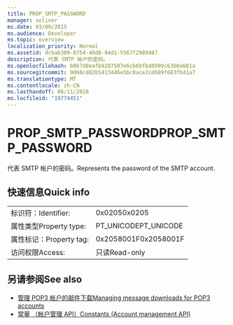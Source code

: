 ```yaml
---
title: PROP_SMTP_PASSWORD
manager: soliver
ms.date: 03/09/2015
ms.audience: Developer
ms.topic: overview
localization_priority: Normal
ms.assetid: dcbab309-8754-40d8-94d1-5567f2989487
description: 代表 SMTP 帐户的密码。
ms.openlocfilehash: b0b7d0eafb9287507e6cb6bfb48999c63b0a601a
ms.sourcegitcommit: 9d60cd82b5413446e5bc8ace2cd689f683fb41a7
ms.translationtype: MT
ms.contentlocale: zh-CN
ms.lasthandoff: 06/11/2018
ms.locfileid: "19774451"
---
```

# <a name="propsmtppassword"></a><span data-ttu-id="e1239-103">PROP_SMTP_PASSWORD</span><span class="sxs-lookup"><span data-stu-id="e1239-103">PROP_SMTP_PASSWORD</span></span>

<span data-ttu-id="e1239-104">代表 SMTP 帐户的密码。</span><span class="sxs-lookup"><span data-stu-id="e1239-104">Represents the password of the SMTP account.</span></span>
  
## <a name="quick-info"></a><span data-ttu-id="e1239-105">快速信息</span><span class="sxs-lookup"><span data-stu-id="e1239-105">Quick info</span></span>

|||
|:-----|:-----|
|<span data-ttu-id="e1239-106">标识符：</span><span class="sxs-lookup"><span data-stu-id="e1239-106">Identifier:</span></span>  <br/> |<span data-ttu-id="e1239-107">0x0205</span><span class="sxs-lookup"><span data-stu-id="e1239-107">0x0205</span></span>  <br/> |
|<span data-ttu-id="e1239-108">属性类型</span><span class="sxs-lookup"><span data-stu-id="e1239-108">Property type:</span></span>  <br/> |<span data-ttu-id="e1239-109">PT_UNICODE</span><span class="sxs-lookup"><span data-stu-id="e1239-109">PT_UNICODE</span></span>|<span data-ttu-id="e1239-110">SECURE_FLAG</span><span class="sxs-lookup"><span data-stu-id="e1239-110">SECURE_FLAG</span></span>  <br/> |
|<span data-ttu-id="e1239-111">属性标记：</span><span class="sxs-lookup"><span data-stu-id="e1239-111">Property tag:</span></span>  <br/> |<span data-ttu-id="e1239-112">0x2058001F</span><span class="sxs-lookup"><span data-stu-id="e1239-112">0x2058001F</span></span>  <br/> |
|<span data-ttu-id="e1239-113">访问权限</span><span class="sxs-lookup"><span data-stu-id="e1239-113">Access:</span></span>  <br/> |<span data-ttu-id="e1239-114">只读</span><span class="sxs-lookup"><span data-stu-id="e1239-114">Read-only</span></span>  <br/> |
   
## <a name="see-also"></a><span data-ttu-id="e1239-115">另请参阅</span><span class="sxs-lookup"><span data-stu-id="e1239-115">See also</span></span>

- [<span data-ttu-id="e1239-116">管理 POP3 帐户的邮件下载</span><span class="sxs-lookup"><span data-stu-id="e1239-116">Managing message downloads for POP3 accounts</span></span>](managing-message-downloads-for-pop3-accounts.md) 
- [<span data-ttu-id="e1239-117">常量 （帐户管理 API）</span><span class="sxs-lookup"><span data-stu-id="e1239-117">Constants (Account management API)</span></span>](constants-account-management-api.md)

